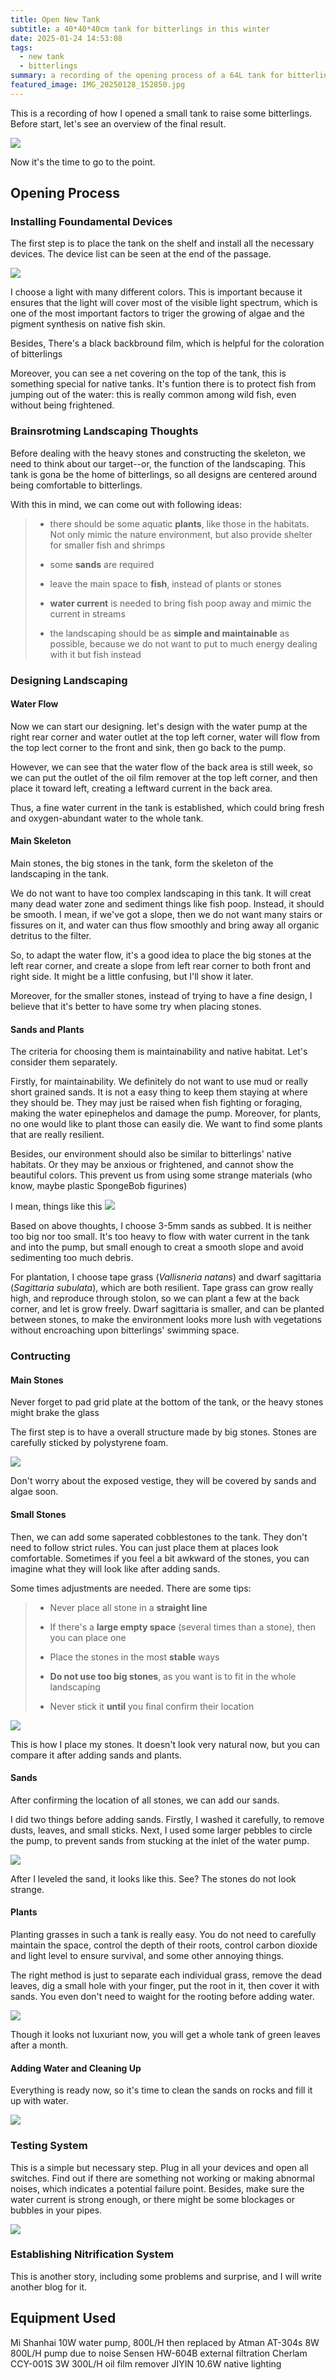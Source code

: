 ```yaml
---
title: Open New Tank
subtitle: a 40*40*40cm tank for bitterlings in this winter
date: 2025-01-24 14:53:08
tags: 
  - new tank
  - bitterlings
summary: a recording of the opening process of a 64L tank for bitterlings, including devices used, landscaping process, and fish added
featured_image: IMG_20250128_152850.jpg
---
```


This is a recording of how I opened a small tank to raise some bitterlings. Before start, let's see an overview of the final result.

![](IMG_20250128_152850.jpg)

Now it's the time to go to the point.

## Opening Process
### Installing Foundamental Devices
The first step is to place the tank on the shelf and install all the necessary devices. The device list can be seen at the end of the passage.

![](IMG_20250118_235005.jpg)

I choose a light with many different colors. This is important because it ensures that the light will cover most of the visible light spectrum, which is one of the most important factors to triger the growing of algae and the pigment synthesis on native fish skin.

Besides, There's a black backbround film, which is helpful for the coloration of bitterlings

Moreover, you can see a net covering on the top of the tank, this is something special for native tanks. It's funtion there is to protect fish from jumping out of the water: this is really common among wild fish, even without being frightened.

### Brainsrotming Landscaping Thoughts
Before dealing with the heavy stones and constructing the skeleton, we need to think about our target--or, the function of the landscaping. This tank is gona be the home of bitterlings, so all designs are centered around being comfortable to bitterlings.

With this in mind, we can come out with following ideas:
> - there should be some aquatic **plants**, like those in the habitats. Not only mimic the nature environment, but also provide shelter for smaller fish and shrimps
>
> - some **sands** are required
>
> - leave the main space to **fish**, instead of plants or stones
>
> - **water current** is needed to bring fish poop away and mimic the current in streams
>
> - the landscaping should be as **simple and maintainable** as possible, because we do not want to put to much energy dealing with it but fish instead

### Designing Landscaping
#### Water Flow
Now we can start our designing. let's design with the water pump at the right rear corner and water outlet at the top left corner, water will flow from the top lect corner to the front and sink, then go back to the pump. 

However, we can see that the water flow of the back area is still week, so we can put the outlet of the oil film remover at the top left corner, and then place it toward left, creating a leftward current in the back area.

Thus, a fine water current in the tank is established, which could bring fresh and oxygen-abundant water to the whole tank.

#### Main Skeleton
Main stones, the big stones in the tank, form the skeleton of the landscaping in the tank. 

We do not want to have too complex landscaping in this tank. It will creat many dead water zone and sediment things like fish poop. Instead, it should be smooth. I mean, if we've got a slope, then we do not want many stairs or fissures on it, and water can thus flow smoothly and bring away all organic detritus to the filter.

So, to adapt the water flow, it's a good idea to place the big stones at the left rear corner, and create a slope from left rear corner to both front and right side. It might be a little confusing, but I'll show it later.

Moreover, for the smaller stones, instead of trying to have a fine design, I believe that it's better to have some try when placing stones.

#### Sands and Plants
The criteria for choosing them is maintainability and native habitat. Let's consider them separately.

Firstly, for maintainability. We definitely do not want to use mud or really short grained sands. It is not a easy thing to keep them staying at where they should be. They may just be raised when fish fighting or foraging, making the water epinephelos and damage the pump. Moreover, for plants, no one would like to plant those can easily die. We want to find some plants that are really resilient.

Besides, our environment should also be similar to bitterlings' native habitats. Or they may be anxious or frightened, and cannot show the beautiful colors. This prevent us from using some strange materials (who know, maybe plastic SpongeBob figurines)

I mean, things like this
![](8f66d86141fe470ef8838099c4c9471.jpg)

Based on above thoughts, I choose 3-5mm sands as subbed. It is neither too big nor too small. It's too heavy to flow with water current in the tank and into the pump, but small enough to creat a smooth slope and avoid sedimenting too much debris.

For plantation, I choose tape grass (*Vallisneria natans*) and dwarf sagittaria (*Sagittaria subulata*), which are both resilient. Tape grass can grow really high, and reproduce through stolon, so we can plant a few at the back corner, and let is grow freely. Dwarf sagittaria is smaller, and can be planted between stones, to make the environment looks more lush with vegetations without encroaching upon bitterlings' swimming space.

### Contructing
#### Main Stones
Never forget to pad grid plate at the bottom of the tank, or the heavy stones might brake the glass

The first step is to have a overall structure made by big stones. Stones are carefully sticked by polystyrene foam.

![](IMG_20250119_214234.jpg)

Don't worry about the exposed vestige, they will be covered by sands and algae soon.

#### Small Stones
Then, we can add some saperated cobblestones to the tank. They don't need to follow strict rules. You can just place them at places look comfortable. Sometimes if you feel a bit awkward of the stones, you can imagine what they will look like after adding sands.

Some times adjustments are needed. There are some tips:
> - Never place all stone in a **straight line**
>
> - If there's a **large empty space** (several times than a stone), then you can place one
>
> - Place the stones in the most **stable** ways
>
> - **Do not use too big stones**, as you want is to fit in the whole landscaping
>
> - Never stick it **until** you final confirm their location

![](IMG_20250119_223818.jpg)

This is how I place my stones. It doesn't look very natural now, but you can compare it after adding sands and plants.

#### Sands
After confirming the location of all stones, we can add our sands.

I did two things before adding sands. Firstly, I washed it carefully, to remove dusts, leaves, and small sticks. Next, I used some larger pebbles to circle the pump, to prevent sands from stucking at the inlet of the water pump.

![](IMG_20250120_094559.jpg)

After I leveled the sand, it looks like this. See? The stones do not look strange.

#### Plants
Planting grasses in such a tank is really easy. You do not need to carefully maintain the space, control the depth of their roots, control carbon dioxide and light level to ensure survival, and some other annoying things.

The right method is just to separate each individual grass, remove the dead leaves, dig a small hole with your finger, put the root in it, then cover it with sands. You even don't need to waight for the rooting before adding water. 

![](IMG_20250123_131544.jpg)

Though it looks not luxuriant now, you will get a whole tank of green leaves after a month.

#### Adding Water and Cleaning Up
Everything is ready now, so it's time to clean the sands on rocks and fill it up with water.

![](IMG_20250124_173544.jpg)

### Testing System
This is a simple but necessary step. Plug in all your devices and open all switches. Find out if there are something not working or making abnormal noises, which indicates a potential failure point. Besides, make sure the water current is strong enough, or there might be some blockages or bubbles in your pipes.

![](IMG_20250124_171800.jpg)

### Establishing Nitrification System
This is another story, including some problems and surprise, and I will write another blog for it.

## Equipment Used
Mi Shanhai 10W water pump, 800L/H
then replaced by Atman AT-304s 8W 800L/H pump due to noise
Sensen HW-604B external filtration
Cherlam CCY-001S 3W 300L/H oil film remover
JIYIN 10.6W native lighting